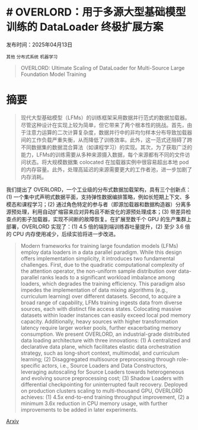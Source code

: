 # # OVERLORD：用于多源大型基础模型训练的 DataLoader 终极扩展方案

发布时间：2025年04月13日

`其他` `分布式系统` `机器学习`

> OVERLORD: Ultimate Scaling of DataLoader for Multi-Source Large Foundation Model Training

# 摘要

> 现代大型基础模型（LFMs）的训练框架采用数据并行范式的数据加载器。尽管这种设计在实现上较为简单，但它带来了两个根本性的挑战。首先，由于注意力运算的二次计算复杂度，数据并行中的非均匀样本分布导致加载器间的工作负载严重失衡，从而降低了训练效率。此外，这一范式还阻碍了跨不同数据集的数据混合算法（如课程学习）的实现。其次，为了获取广泛的能力，LFMs的训练需要从多种来源摄入数据，每个来源都有不同的文件访问状态。将大规模数据集 colocated 在加载器实例中很容易超出本地 pod 的内存容量。此外，处理高延迟的来源需要更大的工作者池，进一步加剧了内存消耗。

我们提出了 OVERLORD，一个工业级的分布式数据加载架构，具有三个创新点：(1) 一个集中式声明式数据平面，支持弹性数据编排策略，例如长短期上下文、多模态和课程学习；(2) 通过角色特定的参与者（即源加载器和数据构造器）分离多源预处理，利用自动扩缩容来应对异构且不断变化的源预处理成本；(3) 带差异检查点的影子加载器，实现不间断的故障恢复。在扩展至数千个 GPU 的生产集群上部署，OVERLORD 实现了：(1) 4.5 倍的端到端训练吞吐量提升，(2) 至少 3.6 倍的 CPU 内存使用减少，后续实验将进一步改进。

> Modern frameworks for training large foundation models (LFMs) employ data loaders in a data parallel paradigm. While this design offers implementation simplicity, it introduces two fundamental challenges. First, due to the quadratic computational complexity of the attention operator, the non-uniform sample distribution over data-parallel ranks leads to a significant workload imbalance among loaders, which degrades the training efficiency. This paradigm also impedes the implementation of data mixing algorithms (e.g., curriculum learning) over different datasets. Second, to acquire a broad range of capability, LFMs training ingests data from diverse sources, each with distinct file access states. Colocating massive datasets within loader instances can easily exceed local pod memory capacity. Additionally, heavy sources with higher transformation latency require larger worker pools, further exacerbating memory consumption.
  We present OVERLORD, an industrial-grade distributed data loading architecture with three innovations: (1) A centralized and declarative data plane, which facilitates elastic data orchestration strategy, such as long-short context, multimodal, and curriculum learning; (2) Disaggregated multisource preprocessing through role-specific actors, i.e., Source Loaders and Data Constructors, leveraging autoscaling for Source Loaders towards heterogeneous and evolving source preprocessing cost; (3) Shadow Loaders with differential checkpointing for uninterrupted fault recovery. Deployed on production clusters scaling to multi-thousand GPU, OVERLORD achieves: (1) 4.5x end-to-end training throughput improvement, (2) a minimum 3.6x reduction in CPU memory usage, with further improvements to be added in later experiments.

[Arxiv](https://arxiv.org/abs/2504.09844)